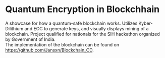 # Quantum Encryption in Blockchhain
A showcase for how a quantum-safe blockchain works. Utilizes Kyber-Dilithium and ECC to generate keys, and visually displays mining of a blockchain. Project qualified for nationals for the SIH hackathon organized by Government of India.
\
The implementation of the blockchain can be found on https://github.com/Jansxn/Blockchain_CD.
